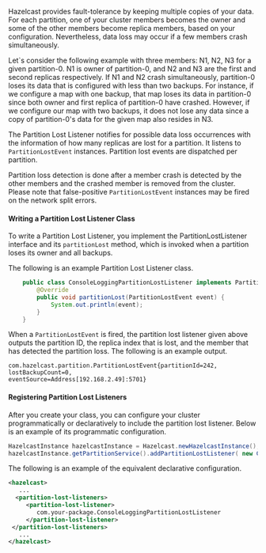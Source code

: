 
Hazelcast provides fault-tolerance by keeping multiple copies of your data. For each partition, one of your cluster members becomes the owner and some of the other members become replica members, based on your configuration. Nevertheless, data loss may occur if a few members crash simultaneously.

Let`s consider the following example with three members: N1, N2, N3 for a given partition-0. N1 is owner of partition-0, and N2 and N3 are the first and second replicas respectively. If N1 and N2 crash simultaneously, partition-0 loses its data that is configured with less than two backups.
For instance, if we configure a map with one backup, that map loses its data in partition-0 since both owner and first replica of partition-0 have crashed. However, if we configure our map with two backups, it does not lose any data since a copy of partition-0's data for the given map
also resides in N3. 

The Partition Lost Listener notifies for possible data loss occurrences with the information of how many replicas are lost for a partition. It listens to `PartitionLostEvent` instances. Partition lost events are dispatched per partition. 

Partition loss detection is done after a member crash is detected by the other members and the crashed member is removed from the cluster. Please note that false-positive `PartitionLostEvent` instances may be fired on the network split errors. 

#### Writing a Partition Lost Listener Class

To write a Partition Lost Listener, you implement the PartitionLostListener interface and its `partitionLost` method, which is invoked when a partition loses its owner and all backups.

The following is an example Partition Lost Listener class. 

```java
    public class ConsoleLoggingPartitionLostListener implements PartitionLostListener {
        @Override
        public void partitionLost(PartitionLostEvent event) {
            System.out.println(event);
        }
    } 
```

When a `PartitionLostEvent` is fired, the partition lost listener given above outputs the partition ID, the replica index that is lost, and the member that has detected the partition loss. The following is an example output.

```
com.hazelcast.partition.PartitionLostEvent{partitionId=242, lostBackupCount=0, 
eventSource=Address[192.168.2.49]:5701}
```

#### Registering Partition Lost Listeners

After you create your class, you can configure your cluster programmatically or declaratively to include the partition lost listener. Below is an example of its programmatic configuration.

```java
HazelcastInstance hazelcastInstance = Hazelcast.newHazelcastInstance();
hazelcastInstance.getPartitionService().addPartitionLostListener( new ConsoleLoggingPartitionLostListener() );
```

The following is an example of the equivalent declarative configuration. 

```xml
<hazelcast>
   ...
  <partition-lost-listeners>
     <partition-lost-listener>
        com.your-package.ConsoleLoggingPartitionLostListener
     </partition-lost-listener>
 </partition-lost-listeners>
   ...
</hazelcast>
```


